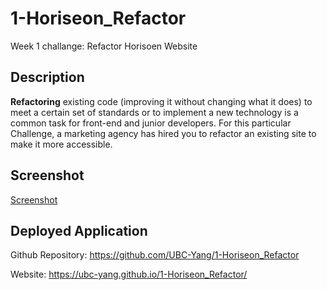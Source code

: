 # 1-Horiseon_Refactor

Week 1 challange: Refactor Horisoen Website

## Description

**Refactoring** existing code (improving it without changing what it does) to meet a certain set of standards or to implement a new technology is a common task for front-end and junior developers. For this particular Challenge, a marketing agency has hired you to refactor an existing site to make it more accessible. 

## Screenshot
[Screenshot](ubc-yang.github.io_1-Horiseon_Refactor_.png)

## Deployed Application
Github Repository: https://github.com/UBC-Yang/1-Horiseon_Refactor

Website: https://ubc-yang.github.io/1-Horiseon_Refactor/

